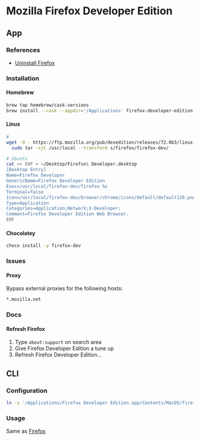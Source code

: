 # Mozilla Firefox Developer Edition

## App

### References

- [Uninstall Firefox](/firefox.md#uninstall)

### Installation

#### Homebrew

```sh
brew tap homebrew/cask-versions
brew install --cask --appdir='/Applications' firefox-developer-edition
```

#### Linux

```sh
#
wget -O - https://ftp.mozilla.org/pub/devedition/releases/72.0b3/linux-x86_64/en-US/firefox-72.0b3.tar.bz2 | \
  sudo tar -xjC /usr/local --transform s/firefox/firefox-dev/

# Ubuntu
cat << EOF > ~/Desktop/Firefox\ Developer.desktop
[Desktop Entry]
Name=Firefox Developer
GenericName=Firefox Developer Edition
Exec=/usr/local/firefox-dev/firefox %u
Terminal=false
Icon=/usr/local/firefox-dev/browser/chrome/icons/default/default128.png
Type=Application
Categories=Application;Network;X-Developer;
Comment=Firefox Developer Edition Web Browser.
EOF
```

#### Chocolatey

```sh
choco install -y firefox-dev
```

### Issues

#### Proxy

Bypass external proxies for the following hosts:

```txt
*.mozilla.net
```

### Docs

#### Refresh Firefox

1. Type `about:support` on search area
2. Give Firefox Developer Edition a tune up
3. Refresh Firefox Developer Edition…

## CLI

### Configuration

```sh
ln -s '/Applications/Firefox Developer Edition.app/Contents/MacOS/firefox' '/usr/local/bin/firefox'
```

### Usage

Same as [Firefox](/firefox.md#usage)
